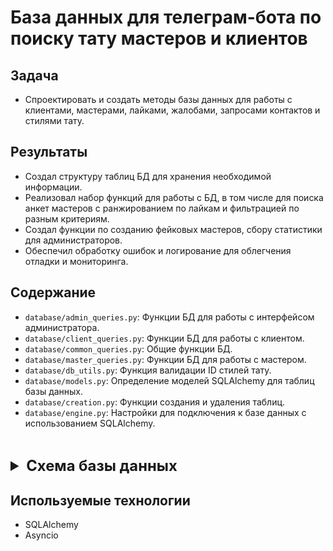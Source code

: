 # База данных для телеграм-бота по поиску тату мастеров и клиентов


## Задача
- Спроектировать и создать методы базы данных для работы с клиентами, мастерами, лайками, жалобами, запросами контактов и стилями тату.

## Результаты
- Создал структуру таблиц БД для хранения необходимой информации.
- Реализовал набор функций для работы с БД, в том числе для поиска анкет мастеров с ранжированием по лайкам и фильтрацией по разным критериям.
- Создал функции по созданию фейковых мастеров, сбору статистики для администраторов.
- Обеспечил обработку ошибок и логирование для облегчения отладки и мониторинга.


## Содержание

- `database/admin_queries.py`: Функции БД для работы с интерфейсом администратора.
- `database/client_queries.py`: Функции БД для работы с клиентом.
- `database/common_queries.py`: Общие функции БД.
- `database/master_queries.py`: Функции БД для работы с мастером.
- `database/db_utils.py`: Функция валидации ID стилей тату.
- `database/models.py`: Определение моделей SQLAlchemy для таблиц базы данных.
- `database/creation.py`: Функции создания и удаления таблиц.
- `database/engine.py`: Настройки для подключения к базе данных с использованием SQLAlchemy.

&nbsp;
<details>
  <summary style="font-size: 1.7em;"><b>Схема базы данных</b></summary>
  <a href="https://drive.google.com/file/d/1_Ysa0OvI2qUJERB5Wqw2V7w1SsySuTTe/view?usp=sharing" title='Python' target="_blank"><img src="schema_db.jpg" alt="Схема БД"></a>
</details>

## Используемые технологии
- SQLAlchemy
- Asyncio


